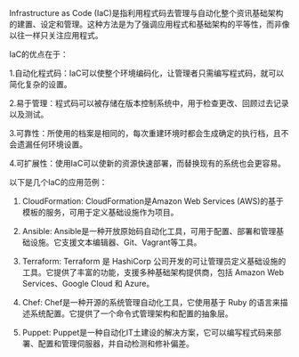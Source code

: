 

Infrastructure as Code (IaC)是指利用程式码去管理与自动化整个资讯基础架构的建置、设定和管理。这种方法是为了强调应用程式和基础架构的平等性，而非像以往一样只关注应用程式。

IaC的优点在于：

1.自动化程式码：IaC可以使整个环境编码化，让管理者只需编写程式码，就可以简化复杂的设置。

2.易于管理：程式码可以被存储在版本控制系统中，用于检查更改、回顾过去记录以及测试。

3.可靠性：所使用的档案是相同的，每次重建环境时都会生成确定的执行档，且不会遗漏任何环境设置。

4.可扩展性：使用IaC可以使新的资源快速部署，而替换现有的系统也会更容易。

以下是几个IaC的应用范例：

1. CloudFormation: CloudFormation是Amazon Web Services (AWS)的基于模板的服务，可用于定义基础设施作为项目。

2. Ansible: Ansible是一种开放原始码自动化工具，可用于配置、部署和管理基础设施。它支援文本编辑器、Git、Vagrant等工具。

3. Terraform: Terraform 是 HashiCorp 公司开发的可让管理员定义基础设施的工具。它提供了丰富的功能，支援多种基础架构提供商，包括 Amazon Web Services、Google Cloud 和 Azure。

4. Chef: Chef是一种开源的系统管理自动化工具，它使用基于 Ruby 的语言来描述系统配置。它提供了一个命令式管理架构和配置的抽象层。

5. Puppet: Puppet是一种自动化IT土建设的解决方案，它可以编写程式码来部署、配置和管理伺服器，并自动检测和修补偏差。